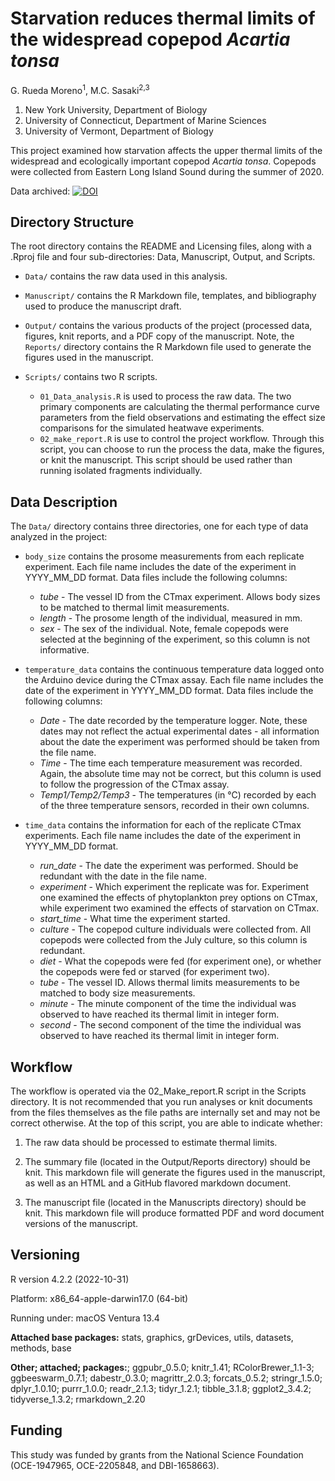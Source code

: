# Starvation reduces thermal limits of the widespread copepod *Acartia tonsa*

G. Rueda Moreno<sup>1</sup>, M.C. Sasaki<sup>2,3</sup>

1. New York University, Department of Biology
2. University of Connecticut, Department of Marine Sciences  
3. University of Vermont, Department of Biology  

This project examined how starvation affects the upper thermal limits of the widespread and ecologically important copepod *Acartia tonsa*. Copepods were collected from Eastern Long Island Sound during the summer of 2020. 

Data archived: [![DOI](https://zenodo.org/badge/563165816.svg)](https://doi.org/10.5281/zenodo.8057948)        

## Directory Structure 
The root directory contains the README and Licensing files, along with a .Rproj file and four sub-directories: Data, Manuscript, Output, and Scripts.  

-   `Data/` contains the raw data used in this analysis.  

-   `Manuscript/` contains the R Markdown file, templates, and bibliography used to produce the manuscript draft. 

-   `Output/` contains the various products of the project (processed data, figures, knit reports, and a PDF copy of the manuscript. Note, the `Reports/` directory contains the R Markdown file used to generate the figures used in the manuscript.  

-   `Scripts/` contains two R scripts. 
    -   `01_Data_analysis.R` is used to process the raw data. The two primary components are calculating the thermal performance curve parameters from the field observations and estimating the effect size comparisons for the simulated heatwave experiments. 
    -   `02_make_report.R` is use to control the project workflow. Through this script, you can choose to run the process the data, make the figures, or knit the manuscript. This script should be used rather than running isolated fragments individually. 


## Data Description 

The `Data/` directory contains three directories, one for each type of data analyzed in the project:  

-   `body_size` contains the prosome measurements from each replicate experiment. Each file name includes the date of the experiment in YYYY_MM_DD format. Data files include the following columns:  
    -   *tube* - The vessel ID from the CTmax experiment. Allows body sizes to be matched to thermal limit measurements.
    -   *length*	- The prosome length of the individual, measured in mm.
    -   *sex* - The sex of the individual. Note, female copepods were selected at the beginning of the experiment, so this column is not informative.  

-   `temperature_data` contains the continuous temperature data logged onto the Arduino device during the CTmax assay. Each file name includes the date of the experiment in YYYY_MM_DD format. Data files include the following columns:   
    -   *Date* - The date recorded by the temperature logger. Note, these dates may not reflect the actual experimental dates - all information about the date the experiment was performed should be taken from the file name. 	  
    -   *Time*	- The time each temperature measurement was recorded. Again, the absolute time may not be correct, but this column is used to follow the progression of the CTmax assay.    
    -   *Temp1/Temp2/Temp3* - The temperatures (in °C) recorded by each of the three temperature sensors, recorded in their own columns.   

-   `time_data` contains the information for each of the replicate CTmax experiments. Each file name includes the date of the experiment in YYYY_MM_DD format.    
    -   *run_date* - The date the experiment was performed. Should be redundant with the date in the file name.	  
    -   *experiment*	- Which experiment the replicate was for. Experiment one examined the effects of phytoplankton prey options on CTmax, while experiment two examined the effects of starvation on CTmax.     
    -   *start_time* - What time the experiment started. 
    -   *culture* - The copepod culture individuals were collected from. All copepods were collected from the July culture, so this column is redundant.   
    -   *diet* - What the copepods were fed (for experiment one), or whether the copepods were fed or starved (for experiment two).   
    -   *tube*	- The vessel ID. Allows thermal limits measurements to be matched to body size measurements. 
    -   *minute*	- The minute component of the time the individual was observed to have reached its thermal limit in integer form.   
    -   *second*	- The second component of the time the individual was observed to have reached its thermal limit in integer form.   

  
## Workflow

The workflow is operated via the 02_Make_report.R script in the Scripts directory. It is not recommended that you run analyses or knit documents from the files themselves as the file paths are internally set and may not be correct otherwise. At the top of this script, you are able to indicate whether:

1. The raw data should be processed to estimate thermal limits.  

2. The summary file (located in the Output/Reports directory) should be knit. This markdown file will generate the figures used in the manuscript, as well as an HTML and a GitHub flavored markdown document.

3. The manuscript file (located in the Manuscripts directory) should be knit. This markdown file will produce formatted PDF and word document versions of the manuscript. 


## Versioning   

R version 4.2.2 (2022-10-31)  

Platform: x86_64-apple-darwin17.0 (64-bit)  

Running under: macOS Ventura 13.4 
  
**Attached base packages:** stats, graphics, grDevices, utils, datasets, methods, base     

**Other; attached; packages:**; ggpubr_0.5.0; knitr_1.41; RColorBrewer_1.1-3; ggbeeswarm_0.7.1; dabestr_0.3.0; magrittr_2.0.3; forcats_0.5.2; stringr_1.5.0; dplyr_1.0.10; purrr_1.0.0; readr_2.1.3; tidyr_1.2.1; tibble_3.1.8; ggplot2_3.4.2; tidyverse_1.3.2; rmarkdown_2.20  


## Funding

This study was funded by grants from the National Science Foundation (OCE-1947965, OCE-2205848, and DBI-1658663).
